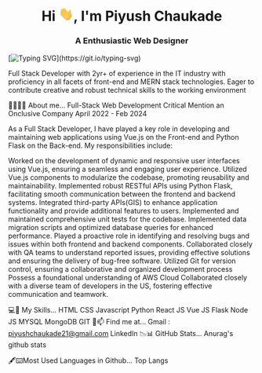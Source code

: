 <h1 align="center">Hi <img src="https://github.com/ABSphreak/ABSphreak/blob/master/gifs/Hi.gif" width="30px">, I'm Piyush Chaukade</h1>
<h3 align="center">A Enthusiastic Web Designer</h3>

[![Typing SVG](https://readme-typing-svg.herokuapp.com?font=Architects+Daughter&color=FF5733&size=25&center=false&lines=Explorer...;Full+Stack+Web+Developer...)](https://git.io/typing-svg)

Full Stack Developer with 2yr+ of experience in the IT industry with proficiency in all facets of front-end and MERN stack technologies. Eager to contribute creative and robust technical skills to the working environment

🙋‍♀️👩‍🎓 About me...
Full-Stack Web Development Critical Mention an Onclusive Company April 2022 - Feb 2024

As a Full Stack Developer, I have played a key role in developing and maintaining web applications using Vue.js on the Front-end and Python Flask on the Back-end. My responsibilities include:

Worked on the development of dynamic and responsive user interfaces using Vue.js, ensuring a seamless and engaging user experience.
Utilized Vue.js components to modularize the codebase, promoting reusability and maintainability.
Implemented robust RESTful APIs using Python Flask, facilitating smooth communication between the frontend and backend systems.
Integrated third-party APIs(GIS) to enhance application functionality and provide additional features to users.
Implemented and maintained comprehensive unit tests for the codebase.
Implemented data migration scripts and optimized database queries for enhanced performance.
Played a proactive role in identifying and resolving bugs and issues within both frontend and backend components.
Collaborated closely with QA teams to understand reported issues, providing effective solutions and ensuring the delivery of bug-free software.
Utilized Git for version control, ensuring a collaborative and organized development process
Possess a foundational understanding of AWS Cloud
Collaborated closely with a diverse team of developers in the US, fostering effective communication and teamwork.

💻🚀 My Skills...
HTML
CSS
Javascript
Python
React JS
Vue JS
Flask
Node JS
MYSQL
MongoDB
GIT
📧📫 Find me at...
Gmail : piyushchaukade21@gmail.com
LinkedIn
📉📊 GitHub Stats...
Anurag's github stats

🖋⌨Most Used Languages in Github...
Top Langs
